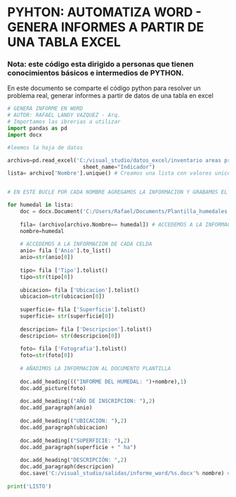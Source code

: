 # PYHTON: AUTOMATIZA WORD - GENERA INFORMES A PARTIR DE UNA TABLA EXCEL
### Nota: este código esta dirigido a personas que tienen conocimientos básicos e intermedios de PYTHON.

En este documento se comparte el código python para resolver un problema real, generar informes a partir de datos de una tabla en excel


```python
# GENERA INFORME EN WORD
# AUTOR: RAFAEL LANDY VAZQUEZ - Arq.
# Importamos las ibrerias a utilizar
import pandas as pd
import docx

#leemos la hoja de datos 

archivo=pd.read_excel('C:/visual_studio/datos_excel/inventario areas protegidas2.xlsx',
                        sheet_name="Indicador")
lista= archivo['Nombre'].unique() # Creamos una lista con valores unicos de los nombres


# EN ESTE BUCLE POR CADA NOMBRE AGREGAMOS LA INFORMACION Y GRABAMOS EL ARCHIVO

for humedal in lista:
    doc = docx.Document('C:/Users/Rafael/Documents/Plantilla_humedales.docx') #Archivo planttilla
    
    fila= (archivo[archivo.Nombre== humedal]) # ACCEDEMOS A LA INFORMACION DE CADA FILA      
    nombre=humedal
    
    # ACCEDEMOS A LA INFORMACION DE CADA CELDA
    anio= fila ['Anio'].to_list()
    anio=str(anio[0])
    
    tipo= fila ['Tipo'].tolist()
    tipo=str(tipo[0])
    
    ubicacion= fila ['Ubicacion'].tolist()
    ubicacion=str(ubicacion[0])
    
    superficie= fila ['Superficie'].tolist()
    superficie= str(superficie[0])
    
    descripcion= fila ['Descripcion'].tolist()
    descripcion= str(descripcion[0])
    
    foto= fila ['Fotografia'].tolist()
    foto=str(foto[0])
    
    # AÑADIMOS LA INFORMACION AL DOCUMENTO PLANTILLA
    
    doc.add_heading((("INFORME DEL HUMEDAL: ")+nombre),1)
    doc.add_picture(foto)
    
    doc.add_heading(("AÑO DE INSCRIPCION: "),2)
    doc.add_paragraph(anio)
    
    doc.add_heading(("UBICACION: "),2)
    doc.add_paragraph(ubicacion)
    
    doc.add_heading(("SUPERFICIE: "),2)
    doc.add_paragraph(superficie + " ha")    
    
    doc.add_heading("DESCRIPCIÓN: ",2)
    doc.add_paragraph(descripcion)
    doc.save('C:/visual_studio/salidas/informe_word/%s.docx'% nombre) # Grabamos un archivo docx por cada nombre
    
print('LISTO')
```
